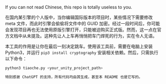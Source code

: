 If you can not read Chinese, this repo is totally useless to you.

在国内某引擎的个人版中，当你编辑国际版本的项目时，某些情况下需要修改 meta 文件，而此时引擎会偷偷将文件中的 GUID 加密。经过一段时间后，你可能会发现项目再也无法使用原版引擎打开，只能被迫购买正式版。然而，这一点在官方文档中从未提及。这种先让人上车再悄悄把车门焊死的行为，实在令人无语。

本工具的作用是让你在最后一刻决定跳车。使用该工具前，需要在电脑上安装 Python3，并运行 `pip3 install cryptography` 安装相关依赖。然后，只需执行以下命令：

```bash
python3 tiaoche.py <your_unity_project_path>

特别感谢 ChatGPT 的支持，所有代码均由其生成，甚至本 README 也是它写的。
